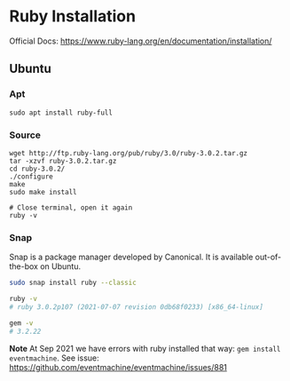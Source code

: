# Ruby Installation

Official Docs: https://www.ruby-lang.org/en/documentation/installation/

## Ubuntu

### Apt

```
sudo apt install ruby-full
```

### Source

```
wget http://ftp.ruby-lang.org/pub/ruby/3.0/ruby-3.0.2.tar.gz
tar -xzvf ruby-3.0.2.tar.gz
cd ruby-3.0.2/
./configure
make
sudo make install

# Close terminal, open it again
ruby -v
```

### Snap

Snap is a package manager developed by Canonical. It is available out-of-the-box on Ubuntu.

```bash
sudo snap install ruby --classic

ruby -v
# ruby 3.0.2p107 (2021-07-07 revision 0db68f0233) [x86_64-linux]

gem -v
# 3.2.22
```

**Note** At Sep 2021 we have errors with ruby installed that way: `gem install eventmachine`. See issue: https://github.com/eventmachine/eventmachine/issues/881
